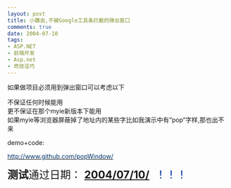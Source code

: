 ```yaml
---
layout: post
title: 小雕虫,不被Google工具条拦截的弹出窗口
comments: true
date: 2004-07-10
tags:
- ASP.NET
- 前端开发
- Asp.net
- 奇技淫巧
---
```


<p>如果做项目必须用到弹出窗口可以考虑以下</p>
<p>不保证任何时候能用<br />更不保证在那个myie新版本下能用<br />如果myie等浏览器屏蔽掉了地址内的某些字比如我演示中有“pop“字样,那也出不来</p>
<p>demo+code:</p>
<p><a href="http://www.github.com/popWindow/" target="_blank"><span style="color: #003366;">http://www.github.com/popWindow/</span></a></p>
<p><span style="font-size: x-large;"><strong>测试</strong>通过日期： <span style="color: #002c99;"><a href="http://huobazi.cnblogs.com/archive/2004/07/10/22926.html"><strong>2004/07/10/</strong></a>  ！！！<br /></span></span></p>				
